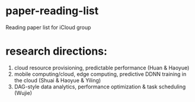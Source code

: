 # paper-reading-list
Reading paper list for iCloud group

# research directions: 
1. cloud resource provisioning, predictable performance (Huan & Haoyue)
2. mobile computing/cloud, edge computing, predictive DDNN training in the cloud (Shuai & Haoyue & Yiling)
3. DAG-style data analytics, performance optimization & task scheduling (Wujie)

